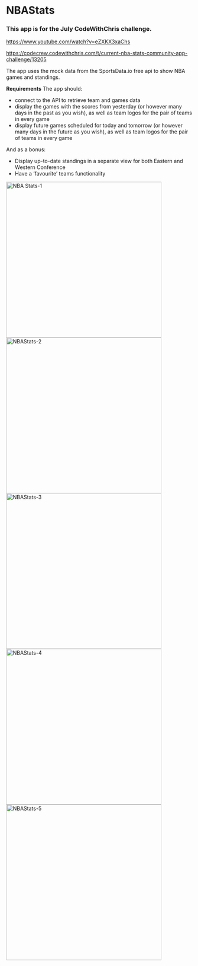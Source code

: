 # NBAStats

### This app is for the July CodeWithChris challenge.

https://www.youtube.com/watch?v=eZXKX3xaChs

https://codecrew.codewithchris.com/t/current-nba-stats-community-app-challenge/13205

The app uses the mock data from the SportsData.io free api to show NBA games and standings. 

**Requirements** The app should:
* connect to the API to retrieve team and games data
* display the games with the scores from yesterday (or however many days in the past as you wish), as well as team logos for the pair of teams in every game
* display future games scheduled for today and tomorrow (or however many days in the future as you wish), as well as team logos for the pair of teams in every game

And as a bonus:
* Display up-to-date standings in a separate view for both Eastern and Western Conference
* Have a ‘favourite’ teams functionality



<img width="420" alt="NBA Stats-1" src="https://user-images.githubusercontent.com/23018419/127738920-9f10a4da-1616-4c22-a15a-cebf32d0b279.png"> <img width="420" alt="NBAStats-2" src="https://user-images.githubusercontent.com/23018419/127738922-07cbb86b-cf0e-4a96-bad9-479ee1cc1279.png"> <img width="420" alt="NBAStats-3" src="https://user-images.githubusercontent.com/23018419/127738923-2fb366bd-c2f6-4f12-a91a-c6e243a7b13b.png"> <img width="420" alt="NBAStats-4" src="https://user-images.githubusercontent.com/23018419/127738925-734a3e67-c6d9-42d1-babc-b79f2b6f82a3.png"> <img width="420" alt="NBAStats-5" src="https://user-images.githubusercontent.com/23018419/127738927-4324a427-95c6-4c11-8f6f-bcaa6b557724.png">
